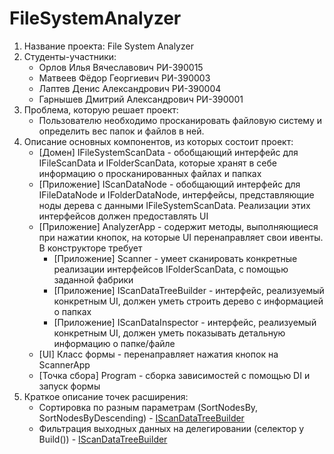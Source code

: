 # FileSystemAnalyzer
1. Название проекта: File System Analyzer
2. Студенты-участники:
    * Орлов Илья Вячеславович РИ-390015
    * Матвеев Фёдор Георгиевич РИ-390003
    * Лаптев Денис Александрович РИ-390004
    * Гарнышев Дмитрий Александрович РИ-390001
3. Проблема, которую решает проект:
    * Пользователю необходимо просканировать файловую систему и определить вес папок и файлов в ней.
4. Описание основных компонентов, из которых состоит проект:
    * [Домен] IFileSystemScanData - обобщающий интерфейс для IFileScanData и IFolderScanData, которые хранят в себе информацию о просканированных файлах и папках
    * [Приложение] IScanDataNode - обобщающий интерфейс для IFileDataNode и IFolderDataNode, интерфейсы, представляющие ноды дерева с данными IFileSystemScanData. Реализации этих интерфейсов должен предоставлять UI
    * [Приложение] AnalyzerApp - содержит методы, выполняющиеся при нажатии кнопок, на которые UI перенаправляет свои ивенты. В конструкторе требует
      * [Приложение] Scanner - умеет сканировать конкретные реализации интерфейсов IFolderScanData, с помощью заданной фабрики
      * [Приложение] IScanDataTreeBuilder - интерфейс, реализуемый конкретным UI, должен уметь строить дерево с информацией о папках
      * [Приложение] IScanDataInspector - интерфейс, реализуемый конкретным UI, должен уметь показывать детальную информацию о папке/файле
    * [UI] Класс формы - перенаправляет нажатия кнопок на ScannerApp 
    * [Точка сбора] Program - сборка зависимостей с помощью DI и запуск формы
5. Краткое описание точек расширения:
    * Сортировка по разным параметрам (SortNodesBy, SortNodesByDescending) - [IScanDataTreeBuilder](https://github.com/Fakumen/FileSystemAnalizer/blob/main/FileSystemAnalizer/App/Interfaces/IScanDataTreeBuilder.cs)
    * Фильтрация выходных данных на делегировании (селектор у Build()) - [IScanDataTreeBuilder](https://github.com/Fakumen/FileSystemAnalizer/blob/main/FileSystemAnalizer/App/Interfaces/IScanDataTreeBuilder.cs)
